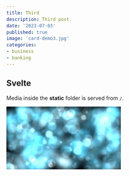 ```yaml
---
title: Third
description: Third post.
date: '2023-07-03'
published: true
image: 'card-demo3.jpg'
categories:
- business
- banking  
---
```


## Svelte

Media inside the **static** folder is served from `/`.

![Svelte](images/card-demo3.jpg)
